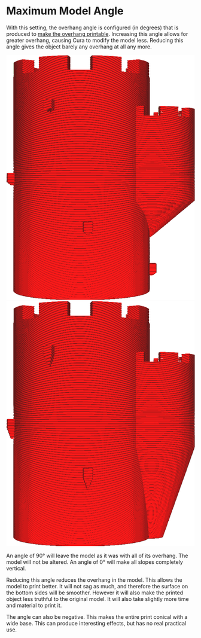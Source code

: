 Maximum Model Angle
====
With this setting, the overhang angle is configured (in degrees) that is produced to [make the overhang printable](conical_overhang_enabled.md). Increasing this angle allows for greater overhang, causing Cura to modify the model less. Reducing this angle gives the object barely any overhang at all any more.

<!--screenshot {
"image_path": "conical_overhang_enabled_enabled.png",
"models": [{"script": "castle.scad"}],
"camera_position": [0, 189, 25],
"settings": {
    "conical_overhang_enabled": true,
    "conical_overhang_angle": 50
},
"colours": 8
}-->
<!--screenshot {
"image_path": "conical_overhang_angle_20.png",
"models": [{"script": "castle.scad"}],
"camera_position": [0, 189, 25],
"settings": {
    "conical_overhang_enabled": true,
    "conical_overhang_angle": 20
},
"colours": 8
}-->
![A maximum model angle of 50°](../images/conical_overhang_enabled_enabled.png)
![A maximum model angle of 20°](../images/conical_overhang_angle_20.png)

An angle of 90° will leave the model as it was with all of its overhang. The model will not be altered. An angle of 0° will make all slopes completely vertical.

Reducing this angle reduces the overhang in the model. This allows the model to print better. It will not sag as much, and therefore the surface on the bottom sides will be smoother. However it will also make the printed object less truthful to the original model. It will also take slightly more time and material to print it.

The angle can also be negative. This makes the entire print conical with a wide base. This can produce interesting effects, but has no real practical use.